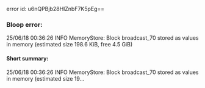 error id: u6nQPBjb28HlZnbF7K5pEg==
### Bloop error:

25/06/18 00:36:26 INFO MemoryStore: Block broadcast_70 stored as values in memory (estimated size 198.6 KiB, free 4.5 GiB)
#### Short summary: 

25/06/18 00:36:26 INFO MemoryStore: Block broadcast_70 stored as values in memory (estimated size 19...